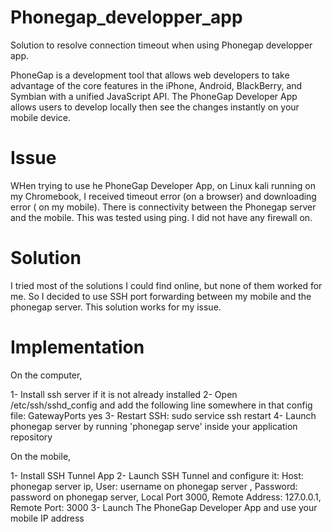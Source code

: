 # Phonegap_developper_app
Solution to resolve connection timeout when using  Phonegap developper app.

PhoneGap is a development tool that allows web developers to take advantage of the core features in the iPhone, Android, BlackBerry, and Symbian with a unified JavaScript API. The PhoneGap Developer App allows users to develop locally then see the changes instantly on your mobile device.

# Issue
WHen trying to use he PhoneGap Developer App, on Linux kali running on my Chromebook, I received timeout error (on a browser) and downloading error ( on my mobile). There is connectivity between the Phonegap server and the mobile. This was tested using ping. I did not have any firewall on.

# Solution

I tried most of the solutions I could find online, but none of them worked for me. So I decided to use SSH port forwarding between my mobile and the phonegap server. This solution works for my issue.

# Implementation

On the computer,

1- Install ssh server if it is not already installed
2- Open /etc/ssh/sshd_config and add the following line somewhere in that config file:
   GatewayPorts yes
3- Restart SSH: sudo service ssh restart
4- Launch phonegap server by running 'phonegap serve' inside your application repository

On the mobile,

1- Install SSH Tunnel App
2- Launch SSH Tunnel and configure it:
   Host: phonegap server ip, 
   User: username on phonegap server , 
   Password: password on phonegap server, 
   Local Port 3000, 
   Remote Address: 127.0.0.1, 
   Remote Port: 3000
3- Launch The PhoneGap Developer App and use your mobile IP address
